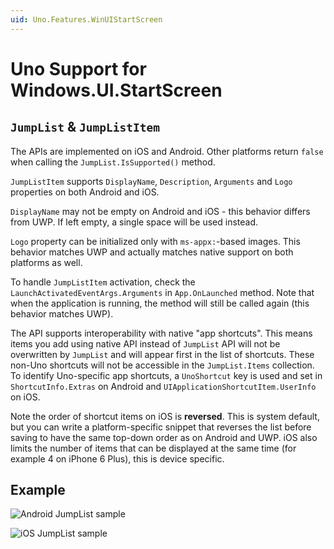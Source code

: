 ```yaml
---
uid: Uno.Features.WinUIStartScreen
---
```


# Uno Support for Windows.UI.StartScreen

## `JumpList` &amp; `JumpListItem`

The APIs are implemented on iOS and Android. Other platforms return `false` when calling the `JumpList.IsSupported()` method.

`JumpListItem` supports `DisplayName`, `Description`, `Arguments` and `Logo` properties on both Android and iOS.

`DisplayName` may not be empty on Android and iOS - this behavior differs from UWP. If left empty, a single space will be used instead.

`Logo` property can be initialized only with `ms-appx:`-based images. This behavior matches UWP and actually matches native support on both platforms as well.

To handle `JumpListItem` activation, check the `LaunchActivatedEventArgs.Arguments` in `App.OnLaunched` method. Note that when the application is running, the method will still be called again (this behavior matches UWP).

The API supports interoperability with native "app shortcuts". This means items you add using native API instead of `JumpList` API will not be overwritten by `JumpList` and will appear first in the list of shortcuts. These non-Uno shortcuts will not be accessible in the `JumpList.Items` collection. To identify Uno-specific app shortcuts, a `UnoShortcut` key is used and set in `ShortcutInfo.Extras` on Android and `UIApplicationShortcutItem.UserInfo` on iOS.

Note the order of shortcut items on iOS is **reversed**. This is system default, but you can write a platform-specific snippet that reverses the list before saving to have the same top-down order as on Android and UWP. iOS also limits the number of items that can be displayed at the same time (for example 4 on iPhone 6 Plus), this is device specific.

## Example

![Android JumpList sample](../Assets/features/jumplist/android.png)

![iOS JumpList sample](../Assets/features/jumplist/ios.png)
